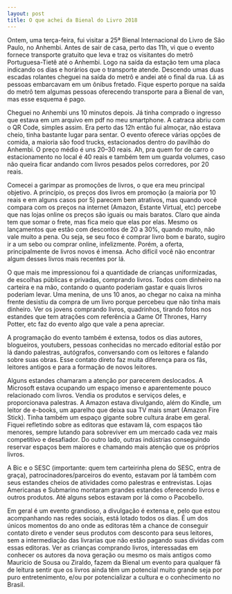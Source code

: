 ```yaml
---
layout: post
title: O que achei da Bienal do Livro 2018
---
```


Ontem, uma terça-feira, fui visitar a 25ª Bienal Internacional do Livro de São Paulo, no Anhembi. Antes de sair de casa, perto das 11h, vi que o evento fornece transporte gratuito que leva e traz os visitantes do metrô Portuguesa-Tietê até o Anhembi. Logo na saída da estação tem uma placa indicando os dias e horários que o transporte atende. Descendo umas duas escadas rolantes cheguei na saída do metrô e andei até o final da rua. Lá as pessoas embarcavam em um ônibus fretado. Fique esperto porque na saída do metrô tem algumas pessoas oferecendo transporte para a Bienal de van, mas esse esquema é pago.

Cheguei no Anhembi uns 10 minutos depois. Já tinha comprado o ingresso que estava em um arquivo em pdf no meu smartphone. A catraca abriu com o QR Code, simples assim. Era perto das 12h então fui almoçar, não estava cheio, tinha bastante lugar para sentar. O evento oferece várias opções de comida, a maioria são food trucks, estacionados dentro do pavilhão do Anhembi. O preço médio é uns 20–30 reais. Ah, pra quem for de carro o estacionamento no local é 40 reais e também tem um guarda volumes, caso não queira ficar andando com livros pesados pelos corredores, por 20 reais.

Comecei a garimpar as promoções de livros, o que era meu principal objetivo. A princípio, os preços dos livros em promoção (a maioria por 10 reais e em alguns casos por 5) parecem bem atrativos, mas quando você compara com os preços na internet (Amazon, Estante Virtual, etc) percebe que nas lojas online os preços são iguais ou mais baratos. Claro que ainda tem que somar o frete, mas fica meio que elas por elas. Mesmo os lançamentos que estão com descontos de 20 a 30%, quando muito, não vale muito a pena. Ou seja, se seu foco é comprar livro bom e barato, sugiro ir a um sebo ou comprar online, infelizmente. Porém, a oferta, principalmente de livros novos é imensa. Acho difícil você não encontrar algum desses livros mais recentes por lá.

O que mais me impressionou foi a quantidade de crianças uniformizadas, de escolhas públicas e privadas, comprando livros. Todos com dinheiro na carteira e na mão, contando o quanto poderiam gastar e quais livros poderiam levar. Uma menina, de uns 10 anos, ao chegar no caixa na minha frente desistiu da compra de um livro porque percebeu que não tinha mais dinheiro. Ver os jovens comprando livros, quadrinhos, tirando fotos nos estandes que tem atrações com referência a Game Of Thrones, Harry Potter, etc faz do evento algo que vale a pena apreciar.

A programação do evento também é extensa, todos os dias autores, blogueiros, youtubers, pessoas conhecidas no mercado editorial estão por lá dando palestras, autógrafos, conversando com os leitores e falando sobre suas obras. Esse contato direto faz muita diferença para os fãs, leitores antigos e para a formação de novos leitores.

Alguns estandes chamaram a atenção por parecerem deslocados. A Microsoft estava ocupando um espaço imenso e aparentemente pouco relacionado com livros. Vendia os produtos e serviços deles, e proporcionava palestras. A Amazon estava divulgando, além do Kindle, um leitor de e-books, um aparelho que deixa sua TV mais smart (Amazon Fire Stick). Tinha também um espaço gigante sobre cultura árabe em geral. Fiquei refletindo sobre as editoras que estavam lá, com espaços tão menores, sempre lutando para sobreviver em um mercado cada vez mais competitivo e desafiador. Do outro lado, outras indústrias conseguindo reservar espaços bem maiores e chamando mais atenção que os próprios livros.

A Bic e o SESC (importante: quem tem carteirinha plena do SESC, entra de graça), patrocinadores/parceiros do evento, estavam por lá também com seus estandes cheios de atividades como palestras e entrevistas. Lojas Americanas e Submarino montaram grandes estandes oferecendo livros e outros produtos. Até alguns sebos estavam por lá como o Pacobello.

Em geral é um evento grandioso, a divulgação é extensa e, pelo que estou acompanhando nas redes sociais, está lotado todos os dias. É um dos únicos momentos do ano onde as editoras têm a chance de conseguir contato direto e vender seus produtos com desconto para seus leitores, sem a intermediação das livrarias que não estão pagando suas dívidas com essas editoras. Ver as crianças comprando livros, interessadas em conhecer os autores da nova geração ou mesmo os mais antigos como Mauricio de Sousa ou Ziraldo, fazem da Bienal um evento para qualquer fã de leitura sentir que os livros ainda têm um potencial muito grande seja por puro entretenimento, e/ou por potencializar a cultura e o conhecimento no Brasil.